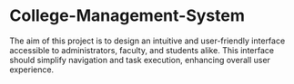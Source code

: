 # College-Management-System
The aim of this project is to design an intuitive and user-friendly interface accessible to administrators, faculty, and students alike. This interface should simplify navigation and task execution, enhancing overall user experience. 
